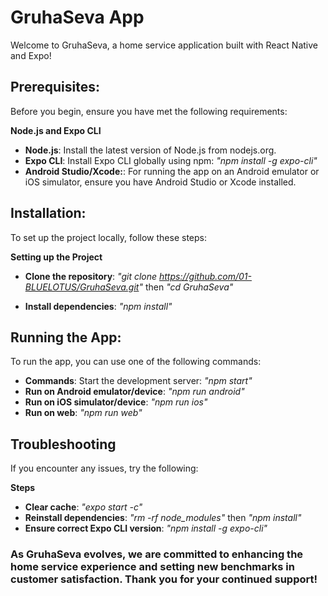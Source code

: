 <h1>GruhaSeva App</h1> 

Welcome to GruhaSeva, a home service application built with React Native and Expo!

## Prerequisites: 

Before you begin, ensure you have met the following requirements:

**Node.js and Expo CLI**
- **Node.js**: Install the latest version of Node.js from nodejs.org.
- **Expo CLI**: Install Expo CLI globally using npm: *"npm install -g expo-cli"*
- **Android Studio/Xcode:**: For running the app on an Android emulator or iOS simulator, ensure you have Android Studio or Xcode installed.


## Installation:

To set up the project locally, follow these steps:

**Setting up the Project**

- **Clone the repository**: 
 *"git clone https://github.com/01-BLUELOTUS/GruhaSeva.git"*  then *"cd GruhaSeva"*

- **Install dependencies**: *"npm install"*


## Running the App:

To run the app, you can use one of the following commands:

- **Commands**: Start the development server: *"npm start"*
- **Run on Android emulator/device**: *"npm run android"*
- **Run on iOS simulator/device**: *"npm run ios"*
- **Run on web**: *"npm run web"*


## Troubleshooting

If you encounter any issues, try the following:

**Steps**

- **Clear cache**: *"expo start -c"*
- **Reinstall dependencies**: *"rm -rf node_modules"* then *"npm install"*
- **Ensure correct Expo CLI version**: *"npm install -g expo-cli"*



<h3>As GruhaSeva evolves, we are committed to enhancing the home service experience and setting new benchmarks in customer satisfaction. Thank you for your continued support!<h3/>

